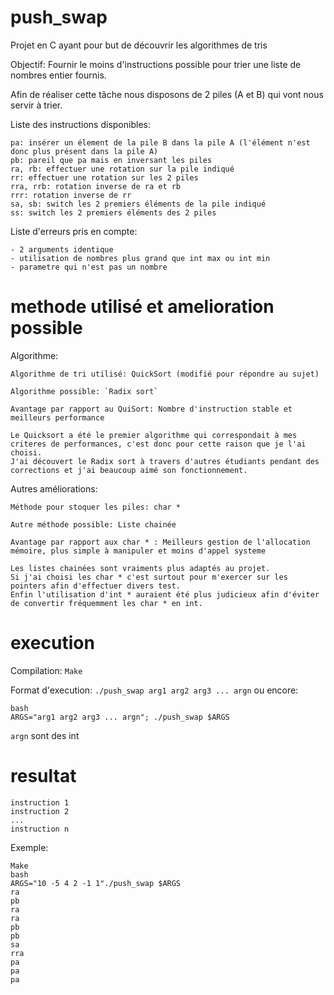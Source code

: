 # push_swap

Projet en C ayant pour but de découvrir les algorithmes de tris

Objectif: Fournir le moins d'instructions possible pour trier une liste de nombres entier fournis.

Afin de réaliser cette tâche nous disposons de 2 piles (A et B) qui vont nous servir à trier.

Liste des instructions disponibles:

```
pa: insérer un élement de la pile B dans la pile A (l'élément n'est donc plus présent dans la pile A)
pb: pareil que pa mais en inversant les piles
ra, rb: effectuer une rotation sur la pile indiqué
rr: effectuer une rotation sur les 2 piles
rra, rrb: rotation inverse de ra et rb
rrr: rotation inverse de rr
sa, sb: switch les 2 premiers éléments de la pile indiqué
ss: switch les 2 premiers éléments des 2 piles
```

 Liste d'erreurs pris en compte:
```
- 2 arguments identique
- utilisation de nombres plus grand que int max ou int min
- parametre qui n'est pas un nombre
```

# methode utilisé et amelioration possible

Algorithme: 
```
Algorithme de tri utilisé: QuickSort (modifié pour répondre au sujet)

Algorithme possible: `Radix sort`

Avantage par rapport au QuiSort: Nombre d'instruction stable et meilleurs performance

Le Quicksort a été le premier algorithme qui correspondait à mes criteres de performances, c'est donc pour cette raison que je l'ai choisi.
J'ai découvert le Radix sort à travers d'autres étudiants pendant des corrections et j'ai beaucoup aimé son fonctionnement.
```

Autres améliorations:
```
Méthode pour stoquer les piles: char *

Autre méthode possible: Liste chainée

Avantage par rapport aux char * : Meilleurs gestion de l'allocation mémoire, plus simple à manipuler et moins d'appel systeme

Les listes chainées sont vraiments plus adaptés au projet.
Si j'ai choisi les char * c'est surtout pour m'exercer sur les pointers afin d'effectuer divers test.
Enfin l'utilisation d'int * auraient été plus judicieux afin d'éviter de convertir fréquemment les char * en int.
```

# execution

Compilation: `Make`

Format d'execution: `./push_swap arg1 arg2 arg3 ... argn` ou encore:
```
bash
ARGS="arg1 arg2 arg3 ... argn"; ./push_swap $ARGS
```
`argn` sont des int 

# resultat

```
instruction 1
instruction 2
...
instruction n
```

Exemple:

```
Make
bash
ARGS="10 -5 4 2 -1 1"./push_swap $ARGS
ra
pb
ra
ra
pb
pb
sa
rra
pa
pa
pa
```
